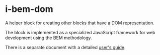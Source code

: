 # i-bem-dom

A helper block for creating other blocks that have a DOM representation.

The block is implemented as a specialized JavaScript framework for web development using the BEM methodology.

There is a separate document with a detailed [user's guide](https://en.bem.info/technology/i-bem/v4/i-bem-js/).
